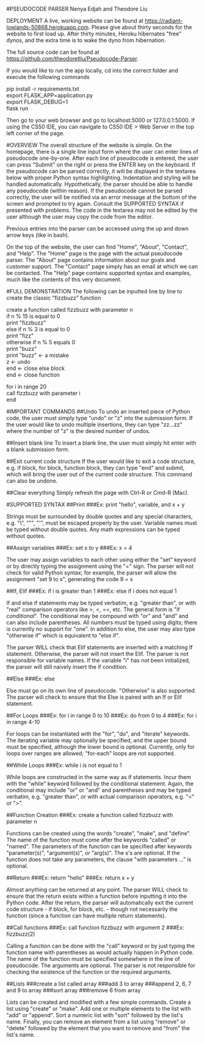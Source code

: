 #PSEUDOCODE PARSER
Nenya Edjah and Theodore Liu

DEPLOYMENT
A live, working website can be found at https://radiant-lowlands-50868.herokuapp.com. Please give about thirty seconds for the website to first load up. After thirty minutes, Heroku hibernates "free" dynos, and the extra time is to wake the dyno from hibernation. 

The full source code can be found at https://github.com/theodoretliu/Pseudocode-Parser.

If you would like to run the app locally, cd into the correct folder and execute the following commands

pip install -r requirements.txt  
export FLASK_APP=application.py  
export FLASK_DEBUG=1  
flask run  

Then go to your web browser and go to localhost:5000 or 127.0.0.1:5000. If using the CS50 IDE, you can navigate to CS50 IDE > Web Server in the top left corner of the page.

#OVERVIEW
The overall structure of the website is simple. On the homepage, there is a single line input form where the user can enter lines of pseudocode one-by-one. After each line of pseudocode is entered, the user can press "Submit" on the right or press the ENTER key on the keyboard. If the pseudocode can be parsed correctly, it will be displayed in the textarea below with proper Python syntax highlighting. Indentation and styling will be handled automatically. Hypothetically, the parser should be able to handle any pseudocode (within reason). If the pseudocode cannot be parsed correctly, the user will be notified via an error message at the bottom of the screen and prompted to try again. Consult the SUPPORTED SYNTAX if presented with problems. The code in the textarea may not be edited by the user although the user may copy the code from the editor.

Previous entries into the parser can be accessed using the up and down arrow keys (like in bash).

On the top of the website, the user can find "Home", "About", "Contact", and "Help". The "Home" page is the page with the actual pseudocode parser. The "About" page contains information about our goals and customer support. The "Contact" page simply has an email at which we can be contacted. The "Help" page contains supported syntax and examples, much like the contents of this very document.

#FULL DEMONSTRATION
The following can be inputted line by line to create the classic "fizzbuzz" function

create a function called fizzbuzz with parameter n  
if n % 15 is equal to 0  
print "fizzbuzz"  
else if n % 3 is equal to 0  
print "fizz"  
otherwise if n % 5 equals 0  
print "buzz"  
print "buzz"   <- a mistake  
z 			   <- undo  
end            <- close else block  
end            <- close function  

for i in range 20  
call fizzbuzz with parameter i  
end  

#IMPORTANT COMMANDS
##Undo
To undo an inserted piece of Python code, the user must simply type "undo" or "z" into the submission form. If the user would like to undo multiple insertions, they can type "zz...zz" where the number of "z" is the desired number of undos.

##Insert blank line
To insert a blank line, the user must simply hit enter with a blank submission form.

##Exit current code structure
If the user would like to exit a code structure, e.g. if block, for block, function block, they can type "end" and submit, which will bring the user out of the current code structure. This command can also be undone.

##Clear everything
Simply refresh the page with Ctrl-R or Cmd-R (Mac).

#SUPPORTED SYNTAX
##Print
###Ex: print "hello", variable, and x + y

Strings must be surrounded by double quotes and any special characters, e.g. "\\", "\"", "\'", must be escaped properly by the user. Variable names must be typed without double quotes. Any math expressions can be typed without quotes.

##Assign variables
###Ex: set x to y
###Ex: x = 4

The user may assign variables to each other using either the "set" keyword or by directly typing the assignment using the "=" sign. The parser will not check for valid Python syntax; for example, the parser will allow the assignment "set 9 to x", generating the code 9 = x

##If, Elif
###Ex: if i is greater than 1
###Ex: else if i does not equal 1

If and else if statements may be typed verbatim, e.g. "greater than", or with "real" comparison operators like >, <, ==, etc. The general form is "if *conditional*". The conditional may be compound with "or" and "and" and can also include parentheses. All numbers must be typed using digits; there is currently no support for "one". In addition to else, the user may also type "otherwise if" which is equivalent to "else if". 

The parser WILL check that Elif statements are inserted with a matching If statement. Otherwise, the parser will not insert the Elif. The parser is not responsible for variable names. If the variable "i" has not been initialized, the parser will still naively insert the if condition.

##Else
###Ex: else

Else must go on its own line of pseudocode. "Otherwise" is also supported. The parser will check to ensure that the Else is paired with an If or Elif statement.

##For Loops
###Ex: for i in range 0 to 10
###Ex: do from 0 to 4
###Ex: for i in range 4-10

For loops can be instantiated with the "for", "do", and "iterate" keywords. The iterating variable may optionally be specified, and the upper bound must be specified, although the lower bound is optional. Currently, only for loops over ranges are allowed; "for-each" loops are not supported.

##While Loops
###Ex: while i is not equal to 1

While loops are constructed in the same way as if statements. Incur them with the "while" keyword followed by the conditional statement. Again, the conditional may include "or" or "and" and parentheses and may be typed verbatim, e.g. "greater than", or with actual comparison operators, e.g. "<" or ">".

##Function Creation
###Ex: create a function called fizzbuzz with parameter n

Functions can be created using the words "create", "make", and "define". The name of the function must come after the keywords "called" or "named". The parameters of the function can be specified after keywords "parameter(s)", "argument(s)", or "arg(s)". The s's are optional. If the function does not take any parameters, the clause "with parameters ..." is optional. 

##Return
###Ex: return "hello"
###Ex: return x + y

Almost anything can be returned at any point. The parser WILL check to ensure that the return exists within a function before inputting it into the Python code. After the return, the parser will automatically exit the current code structure - if block, for block, etc. - though not necessarily the function (since a function can have multiple return statements).

##Call functions
###Ex: call function fizzbuzz with argument 2
###Ex: fizzbuzz(2)

Calling a function can be done with the "call" keyword or by just typing the function name with parentheses as would actually happen in Python code. The name of the function must be specified somewhere in the line of pseudocode. The arguments are optional. The parser is not responsible for checking the existence of the function or the required arguments.

##Lists
###create a list called array
###add 3 to array
###append 2, 6, 7 and 9 to array
###sort array
###remove 6 from array

Lists can be created and modified with a few simple commands. Create a list using "create" or "make". Add one or multiple elements to the list with "add" or "append". Sort a numeric list with "sort" followed by the list's name. Finally, you can remove an element from a list using "remove" or "delete" followed by the element that you want to remove and "from" the list's name.
